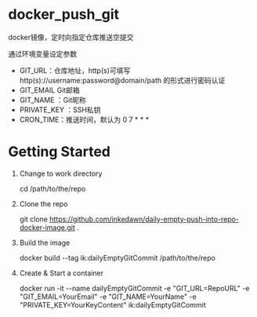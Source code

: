 # docker_push_git
docker镜像，定时向指定仓库推送空提交

通过环境变量设定参数

+ GIT_URL：仓库地址，http(s)可填写 http(s)://username:password@domain/path 的形式进行密码认证
+ GIT_EMAIL Git邮箱
+ GIT_NAME ：Git昵称
+ PRIVATE_KEY ：SSH私钥
+ CRON_TIME：推送时间，默认为 0 7 * * *

# Getting Started

1. Change to work directory

    cd /path/to/the/repo

2. Clone the repo

    git clone https://github.com/inkedawn/daily-empty-push-into-repo-docker-image.git .

3. Build the image

    docker build --tag ik:dailyEmptyGitCommit /path/to/the/repo

4. Create & Start a container

    docker run -it --name dailyEmptyGitCommit -e "GIT_URL=RepoURL" -e "GIT_EMAIL=YourEmail" -e "GIT_NAME=YourName" -e "PRIVATE_KEY=YourKeyContent" ik:dailyEmptyGitCommit
